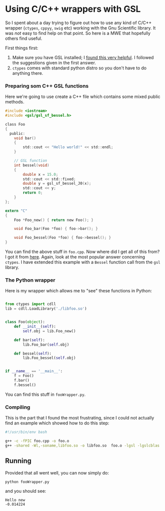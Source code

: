 # Using C/C++ wrappers with GSL

So I spent about a day trying to figure out how to use any kind of C/C++ wrapper (`ctypes`, `cppyy`, `swig` etc) working
with the Gnu Scientific library. It was _not_ easy to find help on that point. So here is a MWE that hopefully others
find useful. 

First things first:

1. Make sure you have GSL installed; I [found this very helpful](https://askubuntu.com/questions/890027/installing-gsl-libraries-in-ubuntu-16-04-via-terminal). I followed the suggestions given in the first answer.
2. `ctypes` comes with standard python distro so you don't have to do anything there. 

### Preparing som C++ GSL functions

Here we're going to use create a C++ file which contains some mixed public methods.

```c
#include <iostream>
#include <gsl/gsl_sf_bessel.h>

class Foo
{
  public:
    void bar()
    {
        std::cout << "Hello world!" << std::endl;
    }

    // GSL function
    int bessel(void)
    {
        double x = 15.0;
        std::cout << std::fixed;
        double y = gsl_sf_bessel_J0(x);
        std::cout << y;
        return 0;
    }
};

extern "C"
{
    Foo *Foo_new() { return new Foo(); }

    void Foo_bar(Foo *foo) { foo->bar(); }

    void Foo_bessel(Foo *foo) { foo->bessel(); }
}

```


You can find the above stuff in `foo.cpp`. Now where did I get all of this from? I got it from
[here](https://stackoverflow.com/questions/145270/calling-c-c-from-python?answertab=votes#tab-top). Again, look at the
most popular answer concerning `ctypes`. I have extended this example with a `Bessel` function call from the `gsl`
library.

### The Python wrapper

Here is my wrapper which allows me to "see" these functions in Python:

```python

from ctypes import cdll
lib = cdll.LoadLibrary('./libfoo.so')


class Foo(object):
    def __init__(self):
        self.obj = lib.Foo_new()

    def bar(self):
        lib.Foo_bar(self.obj)

    def bessel(self):
        lib.Foo_bessel(self.obj)


if __name__ == '__main__':
    f = Foo()
    f.bar()
    f.bessel()

```

You can find this stuff in `fooWrapper.py`.

### Compiling

This is the part that I found the most frustrating, since I could not actually find an example which showed how to do
this step:

```bash
#!/usr/bin/env bash

g++ -c -fPIC foo.cpp -o foo.o
g++ -shared -Wl,-soname,libfoo.so -o libfoo.so  foo.o -lgsl -lgslcblas -lm
```

## Running

Provided that all went well, you can now simply do:

```
python fooWrapper.py
```
and you should see:

```
Hello new
-0.014224
```
